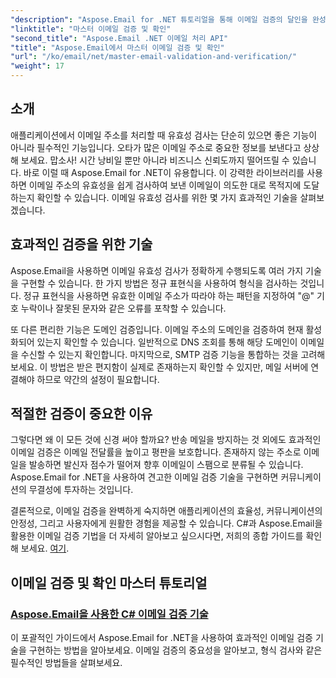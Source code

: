 ```yaml
---
"description": "Aspose.Email for .NET 튜토리얼을 통해 이메일 검증의 달인을 완성해 보세요. 따라 하기 쉬운 가이드를 통해 효과적인 기법, 검증 방법 등을 익힐 수 있습니다."
"linktitle": "마스터 이메일 검증 및 확인"
"second_title": "Aspose.Email .NET 이메일 처리 API"
"title": "Aspose.Email에서 마스터 이메일 검증 및 확인"
"url": "/ko/email/net/master-email-validation-and-verification/"
"weight": 17
---
```


## 소개

애플리케이션에서 이메일 주소를 처리할 때 유효성 검사는 단순히 있으면 좋은 기능이 아니라 필수적인 기능입니다. 오타가 많은 이메일 주소로 중요한 정보를 보낸다고 상상해 보세요. 맙소사! 시간 낭비일 뿐만 아니라 비즈니스 신뢰도까지 떨어뜨릴 수 있습니다. 바로 이럴 때 Aspose.Email for .NET이 유용합니다. 이 강력한 라이브러리를 사용하면 이메일 주소의 유효성을 쉽게 검사하여 보낸 이메일이 의도한 대로 목적지에 도달하는지 확인할 수 있습니다. 이메일 유효성 검사를 위한 몇 가지 효과적인 기술을 살펴보겠습니다.

## 효과적인 검증을 위한 기술

Aspose.Email을 사용하면 이메일 유효성 검사가 정확하게 수행되도록 여러 가지 기술을 구현할 수 있습니다. 한 가지 방법은 정규 표현식을 사용하여 형식을 검사하는 것입니다. 정규 표현식을 사용하면 유효한 이메일 주소가 따라야 하는 패턴을 지정하여 "@" 기호 누락이나 잘못된 문자와 같은 오류를 포착할 수 있습니다. 

또 다른 편리한 기능은 도메인 검증입니다. 이메일 주소의 도메인을 검증하여 현재 활성화되어 있는지 확인할 수 있습니다. 일반적으로 DNS 조회를 통해 해당 도메인이 이메일을 수신할 수 있는지 확인합니다. 마지막으로, SMTP 검증 기능을 통합하는 것을 고려해 보세요. 이 방법은 받은 편지함이 실제로 존재하는지 확인할 수 있지만, 메일 서버에 연결해야 하므로 약간의 설정이 필요합니다.

## 적절한 검증이 중요한 이유

그렇다면 왜 이 모든 것에 신경 써야 할까요? 반송 메일을 방지하는 것 외에도 효과적인 이메일 검증은 이메일 전달률을 높이고 평판을 보호합니다. 존재하지 않는 주소로 이메일을 발송하면 발신자 점수가 떨어져 향후 이메일이 스팸으로 분류될 수 있습니다. Aspose.Email for .NET을 사용하여 견고한 이메일 검증 기술을 구현하면 커뮤니케이션의 무결성에 투자하는 것입니다.

결론적으로, 이메일 검증을 완벽하게 숙지하면 애플리케이션의 효율성, 커뮤니케이션의 안정성, 그리고 사용자에게 원활한 경험을 제공할 수 있습니다. C#과 Aspose.Email을 활용한 이메일 검증 기법을 더 자세히 알아보고 싶으시다면, 저희의 종합 가이드를 확인해 보세요. [여기](./email-validation-techniques/).


## 이메일 검증 및 확인 마스터 튜토리얼
### [Aspose.Email을 사용한 C# 이메일 검증 기술](./email-validation-techniques/)
이 포괄적인 가이드에서 Aspose.Email for .NET을 사용하여 효과적인 이메일 검증 기술을 구현하는 방법을 알아보세요. 이메일 검증의 중요성을 알아보고, 형식 검사와 같은 필수적인 방법들을 살펴보세요.